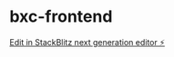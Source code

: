 # bxc-frontend

[Edit in StackBlitz next generation editor ⚡️](https://stackblitz.com/~/github.com/ohsemdomain/bxc-frontend)